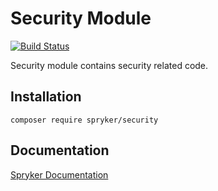 # Security Module
[![Build Status](https://travis-ci.org/spryker/security.svg)](https://travis-ci.org/spryker/security)

Security module contains security related code.

## Installation

```
composer require spryker/security
```

## Documentation

[Spryker Documentation](https://documentation.spryker.com/module_guide/overview.htm)
